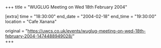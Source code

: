 +++
title = "WUGLUG Meeting on Wed 18th February 2004"

[extra]
time = "18:30:00"
end_date = "2004-02-18"
end_time = "19:30:00"
location = "Cafe Xanana"

original = "https://uwcs.co.uk/events/wuglug-meeting-on-wed-18th-february-2004-1474488949028/"    
+++



